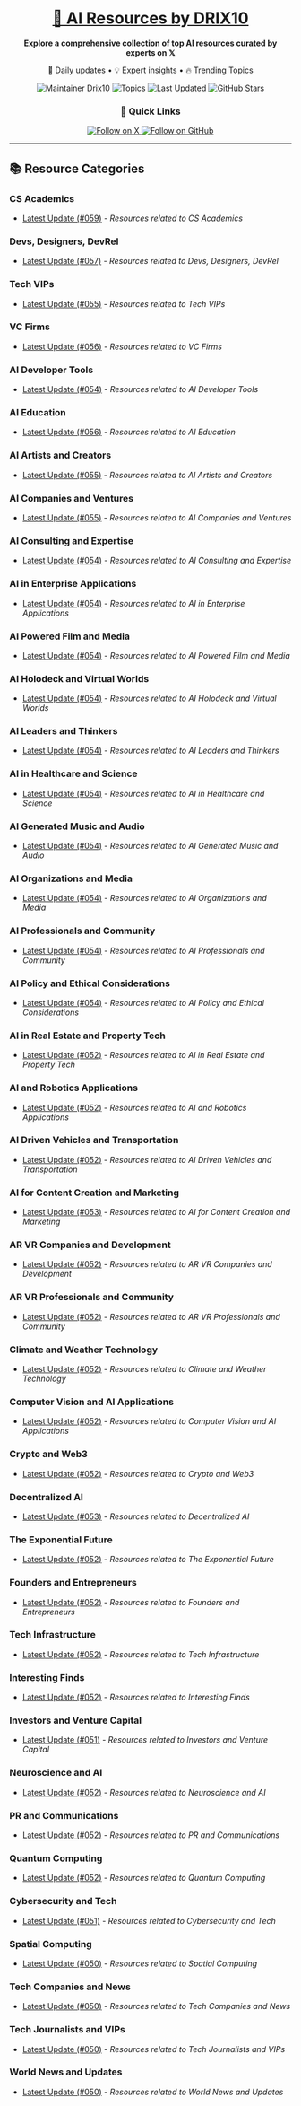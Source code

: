 
<div align="center">
  <h1><a href="https://x.com/DRIX_10_" target="_blank">🚀 AI Resources by DRIX10</a></h1>
  <p><strong>Explore a comprehensive collection of top AI resources curated by experts on 𝕏</strong></p>
  <p>🌟 Daily updates • 💡 Expert insights • 🔥 Trending Topics</p>

  <img src="https://img.shields.io/badge/Maintainer-Drix10-blue?style=for-the-badge" alt="Maintainer Drix10" />
  <img src="https://img.shields.io/badge/Topics-Everything%2C%20AI-red?style=for-the-badge" alt="Topics" />
  <img src="https://img.shields.io/github/last-commit/Drix10/ai-resources?style=for-the-badge&color=5D6D7E" alt="Last Updated" />
  <a href="https://github.com/Drix10/ai-resources"><img src="https://img.shields.io/github/stars/Drix10/ai-resources?style=for-the-badge&color=yellow" alt="GitHub Stars" /></a>

  <br>

  <h3>🌟 Quick Links</h3>
    <a href="https://x.com/DRIX_10_">
      <img src="https://img.shields.io/badge/Follow_on_𝕏-black?style=for-the-badge&logo=x&logoColor=white" alt="Follow on X" />
    </a>
    <a href="https://github.com/Drix10">
      <img src="https://img.shields.io/badge/Follow_on_GitHub-black?style=for-the-badge&logo=github&logoColor=white" alt="Follow on GitHub" />
    </a>
</div>

---

## 📚 Resource Categories

### CS Academics

*   [Latest Update (#059)](https://github.com/Drix10/ai-resources/blob/main/CS%20Academics/resources-059.md) - *Resources related to CS Academics*

### Devs, Designers, DevRel

*   [Latest Update (#057)](https://github.com/Drix10/ai-resources/blob/main/Devs%2C%20Designers%2C%20DevRel/resources-057.md) - *Resources related to Devs, Designers, DevRel*

### Tech VIPs

*   [Latest Update (#055)](https://github.com/Drix10/ai-resources/blob/main/Tech%20VIPs/resources-055.md) - *Resources related to Tech VIPs*

### VC Firms

*   [Latest Update (#056)](https://github.com/Drix10/ai-resources/blob/main/VC%20Firms/resources-056.md) - *Resources related to VC Firms*

### AI Developer Tools

*   [Latest Update (#054)](https://github.com/Drix10/ai-resources/blob/main/AI%20Developer%20Tools/resources-054.md) - *Resources related to AI Developer Tools*

### AI Education

*   [Latest Update (#056)](https://github.com/Drix10/ai-resources/blob/main/AI%20Education/resources-056.md) - *Resources related to AI Education*

### AI Artists and Creators

*   [Latest Update (#055)](https://github.com/Drix10/ai-resources/blob/main/AI%20Artists%20and%20Creators/resources-055.md) - *Resources related to AI Artists and Creators*

### AI Companies and Ventures

*   [Latest Update (#055)](https://github.com/Drix10/ai-resources/blob/main/AI%20Companies%20and%20Ventures/resources-055.md) - *Resources related to AI Companies and Ventures*

### AI Consulting and Expertise

*   [Latest Update (#054)](https://github.com/Drix10/ai-resources/blob/main/AI%20Consulting%20and%20Expertise/resources-054.md) - *Resources related to AI Consulting and Expertise*

### AI in Enterprise Applications

*   [Latest Update (#054)](https://github.com/Drix10/ai-resources/blob/main/AI%20in%20Enterprise%20Applications/resources-054.md) - *Resources related to AI in Enterprise Applications*

### AI Powered Film and Media

*   [Latest Update (#054)](https://github.com/Drix10/ai-resources/blob/main/AI%20Powered%20Film%20and%20Media/resources-054.md) - *Resources related to AI Powered Film and Media*

### AI Holodeck and Virtual Worlds

*   [Latest Update (#054)](https://github.com/Drix10/ai-resources/blob/main/AI%20Holodeck%20and%20Virtual%20Worlds/resources-054.md) - *Resources related to AI Holodeck and Virtual Worlds*

### AI Leaders and Thinkers

*   [Latest Update (#054)](https://github.com/Drix10/ai-resources/blob/main/AI%20Leaders%20and%20Thinkers/resources-054.md) - *Resources related to AI Leaders and Thinkers*

### AI in Healthcare and Science

*   [Latest Update (#054)](https://github.com/Drix10/ai-resources/blob/main/AI%20in%20Healthcare%20and%20Science/resources-054.md) - *Resources related to AI in Healthcare and Science*

### AI Generated Music and Audio

*   [Latest Update (#054)](https://github.com/Drix10/ai-resources/blob/main/AI%20Generated%20Music%20and%20Audio/resources-054.md) - *Resources related to AI Generated Music and Audio*

### AI Organizations and Media

*   [Latest Update (#054)](https://github.com/Drix10/ai-resources/blob/main/AI%20Organizations%20and%20Media/resources-054.md) - *Resources related to AI Organizations and Media*

### AI Professionals and Community

*   [Latest Update (#054)](https://github.com/Drix10/ai-resources/blob/main/AI%20Professionals%20and%20Community/resources-054.md) - *Resources related to AI Professionals and Community*

### AI Policy and Ethical Considerations

*   [Latest Update (#054)](https://github.com/Drix10/ai-resources/blob/main/AI%20Policy%20and%20Ethical%20Considerations/resources-054.md) - *Resources related to AI Policy and Ethical Considerations*

### AI in Real Estate and Property Tech

*   [Latest Update (#052)](https://github.com/Drix10/ai-resources/blob/main/AI%20in%20Real%20Estate%20and%20Property%20Tech/resources-052.md) - *Resources related to AI in Real Estate and Property Tech*

### AI and Robotics Applications

*   [Latest Update (#052)](https://github.com/Drix10/ai-resources/blob/main/AI%20and%20Robotics%20Applications/resources-052.md) - *Resources related to AI and Robotics Applications*

### AI Driven Vehicles and Transportation

*   [Latest Update (#052)](https://github.com/Drix10/ai-resources/blob/main/AI%20Driven%20Vehicles%20and%20Transportation/resources-052.md) - *Resources related to AI Driven Vehicles and Transportation*

### AI for Content Creation and Marketing

*   [Latest Update (#053)](https://github.com/Drix10/ai-resources/blob/main/AI%20for%20Content%20Creation%20and%20Marketing/resources-053.md) - *Resources related to AI for Content Creation and Marketing*

### AR VR Companies and Development

*   [Latest Update (#052)](https://github.com/Drix10/ai-resources/blob/main/AR%20VR%20Companies%20and%20Development/resources-052.md) - *Resources related to AR VR Companies and Development*

### AR VR Professionals and Community

*   [Latest Update (#052)](https://github.com/Drix10/ai-resources/blob/main/AR%20VR%20Professionals%20and%20Community/resources-052.md) - *Resources related to AR VR Professionals and Community*

### Climate and Weather Technology

*   [Latest Update (#052)](https://github.com/Drix10/ai-resources/blob/main/Climate%20and%20Weather%20Technology/resources-052.md) - *Resources related to Climate and Weather Technology*

### Computer Vision and AI Applications

*   [Latest Update (#052)](https://github.com/Drix10/ai-resources/blob/main/Computer%20Vision%20and%20AI%20Applications/resources-052.md) - *Resources related to Computer Vision and AI Applications*

### Crypto and Web3

*   [Latest Update (#052)](https://github.com/Drix10/ai-resources/blob/main/Crypto%20and%20Web3/resources-052.md) - *Resources related to Crypto and Web3*

### Decentralized AI

*   [Latest Update (#053)](https://github.com/Drix10/ai-resources/blob/main/Decentralized%20AI/resources-053.md) - *Resources related to Decentralized AI*

### The Exponential Future

*   [Latest Update (#052)](https://github.com/Drix10/ai-resources/blob/main/The%20Exponential%20Future/resources-052.md) - *Resources related to The Exponential Future*

### Founders and Entrepreneurs

*   [Latest Update (#052)](https://github.com/Drix10/ai-resources/blob/main/Founders%20and%20Entrepreneurs/resources-052.md) - *Resources related to Founders and Entrepreneurs*

### Tech Infrastructure

*   [Latest Update (#052)](https://github.com/Drix10/ai-resources/blob/main/Tech%20Infrastructure/resources-052.md) - *Resources related to Tech Infrastructure*

### Interesting Finds

*   [Latest Update (#052)](https://github.com/Drix10/ai-resources/blob/main/Interesting%20Finds/resources-052.md) - *Resources related to Interesting Finds*

### Investors and Venture Capital

*   [Latest Update (#051)](https://github.com/Drix10/ai-resources/blob/main/Investors%20and%20Venture%20Capital/resources-051.md) - *Resources related to Investors and Venture Capital*

### Neuroscience and AI

*   [Latest Update (#052)](https://github.com/Drix10/ai-resources/blob/main/Neuroscience%20and%20AI/resources-052.md) - *Resources related to Neuroscience and AI*

### PR and Communications

*   [Latest Update (#052)](https://github.com/Drix10/ai-resources/blob/main/PR%20and%20Communications/resources-052.md) - *Resources related to PR and Communications*

### Quantum Computing

*   [Latest Update (#052)](https://github.com/Drix10/ai-resources/blob/main/Quantum%20Computing/resources-052.md) - *Resources related to Quantum Computing*

### Cybersecurity and Tech

*   [Latest Update (#051)](https://github.com/Drix10/ai-resources/blob/main/Cybersecurity%20and%20Tech/resources-051.md) - *Resources related to Cybersecurity and Tech*

### Spatial Computing

*   [Latest Update (#050)](https://github.com/Drix10/ai-resources/blob/main/Spatial%20Computing/resources-050.md) - *Resources related to Spatial Computing*

### Tech Companies and News

*   [Latest Update (#050)](https://github.com/Drix10/ai-resources/blob/main/Tech%20Companies%20and%20News/resources-050.md) - *Resources related to Tech Companies and News*

### Tech Journalists and VIPs

*   [Latest Update (#050)](https://github.com/Drix10/ai-resources/blob/main/Tech%20Journalists%20and%20VIPs/resources-050.md) - *Resources related to Tech Journalists and VIPs*

### World News and Updates

*   [Latest Update (#050)](https://github.com/Drix10/ai-resources/blob/main/World%20News%20and%20Updates/resources-050.md) - *Resources related to World News and Updates*

